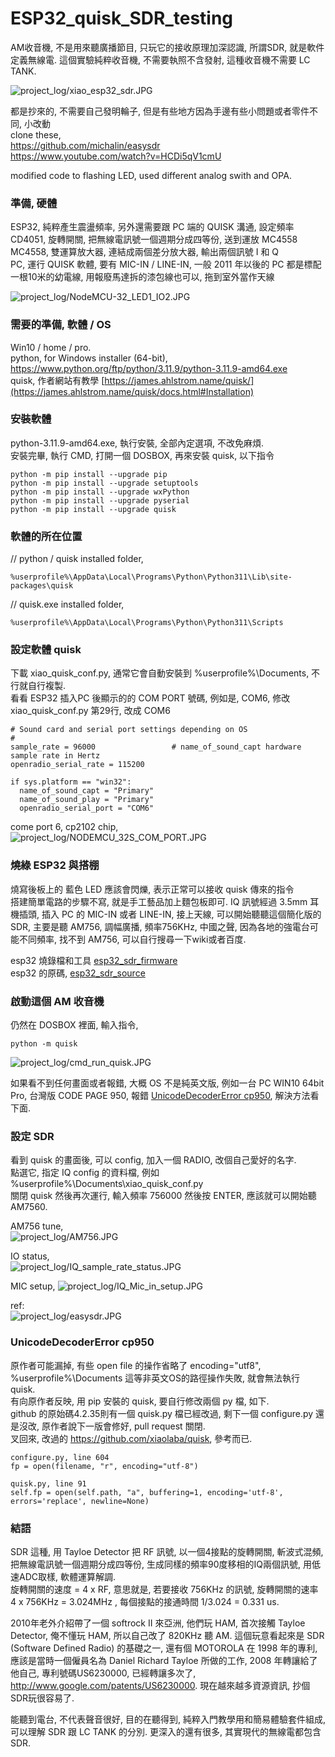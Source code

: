 # ESP32_quisk_SDR_testing
AM收音機, 不是用來聽廣播節目, 只玩它的接收原理加深認識, 所謂SDR, 就是軟件定義無線電. 這個實驗純粹收音機, 不需要執照不含發射, 這種收音機不需要 LC TANK.   

![project_log/xiao_esp32_sdr.JPG](project_log/xiao_esp32_sdr.JPG)  




都是抄來的, 不需要自己發明輪子, 但是有些地方因為手邊有些小問題或者零件不同, 小改動  
clone these,  
https://github.com/michalin/easysdr  
https://www.youtube.com/watch?v=HCDi5qV1cmU  

modified code to flashing LED, used different analog swith and OPA.  


### 準備, 硬體
ESP32, 純粹產生震盪頻率, 另外還需要跟 PC 端的 QUISK 溝通, 設定頻率  
CD4051, 旋轉開關, 把無線電訊號一個週期分成四等份, 送到運放 MC4558   
MC4558, 雙運算放大器, 連結成兩個差分放大器, 輸出兩個訊號 I 和 Q  
PC, 運行 QUISK 軟體, 要有 MIC-IN / LINE-IN, 一般 2011 年以後的 PC 都是標配  
一根10米的幼電線, 用報廢馬達拆的漆包線也可以, 拖到室外當作天線

![project_log/NodeMCU-32_LED1_IO2.JPG](project_log/NodeMCU-32_LED1_IO2.JPG)  

### 需要的準備, 軟體 / OS
Win10 / home / pro.  
python, for Windows installer (64-bit), https://www.python.org/ftp/python/3.11.9/python-3.11.9-amd64.exe  
quisk, 作者網站有教學 [https://james.ahlstrom.name/quisk/](https://james.ahlstrom.name/quisk/docs.html#Installation)  

### 安裝軟體
python-3.11.9-amd64.exe, 執行安裝, 全部內定選項, 不改免麻煩.  
安裝完畢, 執行 CMD, 打開一個 DOSBOX, 再來安裝 quisk, 以下指令
```
python -m pip install --upgrade pip
python -m pip install --upgrade setuptools
python -m pip install --upgrade wxPython
python -m pip install --upgrade pyserial
python -m pip install --upgrade quisk 
```

### 軟體的所在位置
// python / quisk installed folder,
```
%userprofile%\AppData\Local\Programs\Python\Python311\Lib\site-packages\quisk
```

// quisk.exe installed folder, 
```
%userprofile%\AppData\Local\Programs\Python\Python311\Scripts
```

### 設定軟體 quisk
下載 xiao_quisk_conf.py, 通常它會自動安裝到 %userprofile%\Documents, 不行就自行複製.  
看看 ESP32 插入PC 後顯示的的 COM PORT 號碼, 例如是, COM6, 修改 xiao_quisk_conf.py 第29行, 改成 COM6
```
# Sound card and serial port settings depending on OS
#
sample_rate = 96000					# name_of_sound_capt hardware sample rate in Hertz
openradio_serial_rate = 115200

if sys.platform == "win32":
  name_of_sound_capt = "Primary"
  name_of_sound_play = "Primary"
  openradio_serial_port = "COM6"
```


come port 6, cp2102 chip,  
![project_log/NODEMCU_32S_COM_PORT.JPG](project_log/NODEMCU_32S_COM_PORT.JPG) 


### 燒綠 ESP32 與搭棚
燒寫後板上的 藍色 LED 應該會閃爍, 表示正常可以接收 quisk 傳來的指令  
搭建簡單電路的步驟不寫, 就是手工藝品加上麵包板即可. IQ 訊號經過 3.5mm 耳機插頭, 插入 PC 的 MIC-IN 或者 LINE-IN, 接上天線, 可以開始聽聽這個簡化版的 SDR, 主要是聽 AM756, 調幅廣播, 頻率756KHz, 中國之聲, 因為各地的強電台可能不同頻率, 找不到 AM756, 可以自行搜尋一下wiki或者百度.  

esp32 燒錄檔和工具 [esp32_sdr_firmware](esp32_sdr_firmware)  
esp32 的原碼,  [esp32_sdr_source](esp32_sdr_source)  

### 啟動這個 AM 收音機
仍然在 DOSBOX 裡面, 輸入指令, 
```
python -m quisk
```

![project_log/cmd_run_quisk.JPG](project_log/cmd_run_quisk.JPG)  



如果看不到任何畫面或者報錯, 大概 OS 不是純英文版, 例如一台 PC WIN10 64bit Pro, 台灣版 CODE PAGE 950, 報錯 [UnicodeDecoderError cp950](#unicodedecodererror-cp950), 解決方法看下面.  

### 設定 SDR
看到 quisk 的畫面後, 可以 config, 加入一個 RADIO, 改個自己愛好的名字.  
點選它, 指定 IQ config 的資料檔, 例如 %userprofile%\Documents\xiao_quisk_conf.py  
關閉 quisk 然後再次運行, 輸入頻率 756000 然後按 ENTER, 應該就可以開始聽 AM7560.  

AM756 tune,  
![project_log/AM756.JPG](project_log/AM756.JPG)  

IO status,  
![project_log/IQ_sample_rate_status.JPG](project_log/IQ_sample_rate_status.JPG)  

MIC setup, 
![project_log/IQ_Mic_in_setup.JPG](project_log/IQ_Mic_in_setup.JPG)  

ref:   
![project_log/easysdr.JPG](project_log/easysdr.JPG)  

### UnicodeDecoderError cp950
原作者可能漏掉, 有些 open file 的操作省略了 encoding="utf8", %userprofile%\Documents 這等非英文OS的路徑操作失敗, 就會無法執行 quisk.  
有向原作者反映, 用 pip 安裝的 quisk, 要自行修改兩個 py 檔, 如下.  
github 的原始碼4.2.35則有一個 quisk.py 檔已經改過, 剩下一個 configure.py 還是沒改, 原作者說下一版會修好, pull request 關閉.  
叉回來, 改過的 https://github.com/xiaolaba/quisk, 參考而已. 


```
configure.py, line 604
fp = open(filename, "r", encoding="utf-8")

quisk.py, line 91
self.fp = open(self.path, "a", buffering=1, encoding='utf-8', errors='replace', newline=None)
```


### 結語
SDR 這種, 用 Tayloe Detector 把 RF 訊號, 以一個4接點的旋轉開關, 斬波式混頻, 把無線電訊號一個週期分成四等份, 生成同樣的頻率90度移相的IQ兩個訊號, 用低速ADC取樣, 軟體運算解調.  
旋轉開關的速度 = 4 x RF, 意思就是, 若要接收 756KHz 的訊號, 旋轉開關的速率 4 x 756KHz = 3.024MHz , 每個接點的接通時間 1/3.024 = 0.331 us.  

2010年老外介紹帶了一個 softrock II 來亞洲, 他們玩 HAM, 首次接觸 Tayloe Detector, 俺不懂玩 HAM, 所以自己改了 820KHz 聽 AM. 這個玩意看起來是 SDR (Software Defined Radio) 的基礎之一, 還有個 MOTOROLA 在 1998 年的專利, 應該是當時一個僱員名為 Daniel Richard Tayloe 所做的工作, 2008 年轉讓給了他自己, 專利號碼US6230000, 已經轉讓多次了, http://www.google.com/patents/US6230000. 現在越來越多資源資訊, 抄個SDR玩很容易了.

能聽到電台, 不代表聲音很好, 目的在聽得到, 純粹入門教學用和簡易體驗套件組成, 可以理解 SDR 跟 LC TANK 的分別. 更深入的還有很多, 其實現代的無線電都包含SDR.

